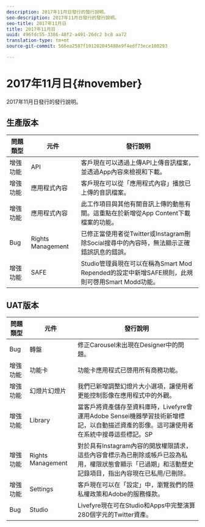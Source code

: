 ```yaml
---
description: 2017年11月日發行的發行說明。
seo-description: 2017年11月日發行的發行說明。
seo-title: 2017年11月日
title: 2017年11月日
uuid: 496fdc55-3386-48f2-a491-26dc2 bc8 aa72
translation-type: tm+mt
source-git-commit: 566ea2587f101202045488e9f4edf73ece100293

---
```



# 2017年11月日{#november}

2017年11月日發行的發行說明。

## 生產版本

| **問題類型** | **元件** | **發行說明** |
|---|---|---|
| 增強功能 | API | 客戶現在可以透過上傳API上傳音訊檔案，並透過App內容來檢視和下載。 |
| 增強功能 | 應用程式內容 | 客戶現在可以從「應用程式內容」播放已上傳的音訊檔案。 |
| 增強功能 | 應用程式內容 | 此工作項目與其他有關音訊上傳的動態有關。這重點在於新增從App Content下載檔案的功能。 |
| Bug | Rights Management | 已修正當使用者從Twitter或Instagram刪除Social搜尋中的內容時，無法顯示正確錯誤訊息的錯誤。 |
| 增強功能 | SAFE | Studio管理員現在可以在稱為Smart Mod Repended的設定中新增SAFE規則，此規則可啓用Smart Modd功能。 |

## UAT版本

| **問題類型** | **元件** | **發行說明** |
|---|---|---|
| Bug | 轉盤 | 修正Carousel未出現在Designer中的問題。 |
| 增強功能 | 功能卡 | 功能卡應用程式已啓用所有商務功能。 |
| 增強功能 | 幻燈片幻燈片 | 我們已新增調整幻燈片大小選項，讓使用者更能控制影像在應用程式中的外觀。 |
| 增強功能 | Library | 當客戶將資產儲存至資料庫時，Livefyre會運用Adobe Sensei機器學習技術新增標記，以自動描述資產的影像。這可讓使用者在系統中搜尋這些標記。SP |
| 增強功能 | Rights Management | 對於具有Instagram內容的開放權限請求，這些內容會標示為已刪除或帳戶已設為私用，權限狀態會顯示「已過期」和活動歷史記錄項目，指出內容現在已私用/已刪除。 |
| 增強功能 | Settings | 客戶現在可以在「設定」中，瀏覽我們的隱私權政策和Adobe的服務條款。 |
| Bug | Studio | Livefyre現在可在Studio和Apps中完整演算280個字元的Twitter資產。 |

